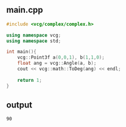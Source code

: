 ## main.cpp

```cpp
#include <vcg/complex/complex.h>

using namespace vcg;
using namespace std;

int main(){
	vcg::Point3f a(0,0,1), b(1,1,0);
	float ang = vcg::Angle(a, b);
	cout << vcg::math::ToDeg(ang) << endl;
	
	return 1;
}
```



## output

```shell
90
```

